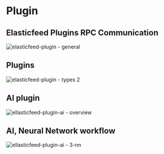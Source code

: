 Plugin
======

Elasticfeed Plugins RPC Communication
-------------------------------------
![elasticfeed-plugin - general](https://cloud.githubusercontent.com/assets/1843523/6179238/98c81150-b317-11e4-889a-6169be8a251f.png)

Plugins 
-------
![elasticfeed-plugin - types 2](https://cloud.githubusercontent.com/assets/1843523/6203126/7ad202be-b510-11e4-817f-45da0530386a.png)

AI plugin
------------
![ellasticfeed-plugin-ai - overview](https://cloud.githubusercontent.com/assets/1843523/6220173/3997f7ee-b633-11e4-8ef9-15565270b1c4.png)

AI, Neural Network workflow
---------------------------
![ellasticfeed-plugin-ai - 3-nn](https://cloud.githubusercontent.com/assets/1843523/6257272/14179848-b7bf-11e4-9a00-a957850cb8a4.png)
